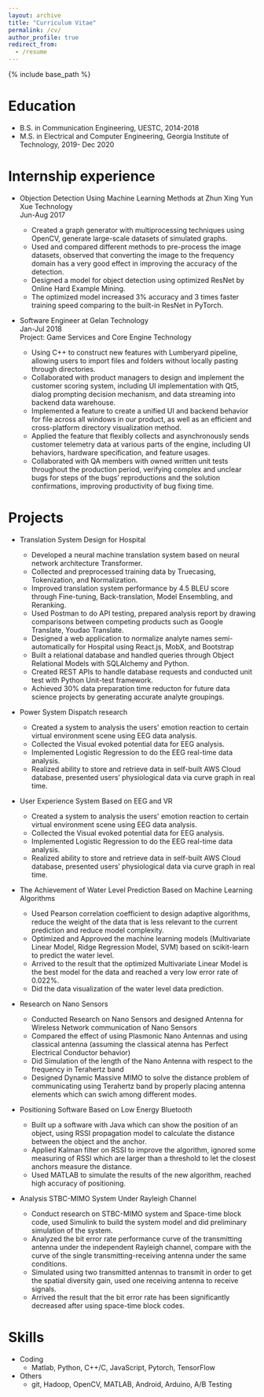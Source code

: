 ```yaml
---
layout: archive
title: "Curriculum Vitae"
permalink: /cv/
author_profile: true
redirect_from:
  - /resume
---
```


{% include base_path %}

Education
======
* B.S. in Communication Engineering, UESTC, 2014-2018
* M.S. in Electrical and Computer Engineering, Georgia Institute of Technology, 2019- Dec 2020  

Internship experience
======
* Objection Detection Using Machine Learning Methods at Zhun Xing Yun Xue Technology             
  Jun-Aug 2017
  * Created a graph generator with multiprocessing techniques using OpenCV, generate large-scale datasets of simulated graphs.
  * Used and compared different methods to pre-process the image datasets, observed that converting the image to the frequency domain has a very good effect in improving the accuracy of the detection.
  * Designed a model for object detection using optimized ResNet by Online Hard Example Mining.
  * The optimized model increased 3% accuracy and 3 times faster training speed comparing to the built-in ResNet in PyTorch.
            
            
* Software Engineer at Gelan Technology                                                                
   Jan-Jul 2018   
  Project: Game Services and Core Engine Technology   
  * Using C++ to construct new features with Lumberyard pipeline, allowing users to import files and folders without locally     pasting through directories.          
  * Collaborated with product managers to design and implement the customer scoring system, including UI implementation with Qt5, dialog prompting decision mechanism, and data streaming into backend data warehouse.      
  * Implemented a feature to create a unified UI and backend behavior for file across all windows in our product, as well as an efficient and cross-platform directory visualization method.      
  * Applied the feature that flexibly collects and asynchronously sends customer telemetry data at various parts of the engine, including UI behaviors, hardware specification, and feature usages.      
  * Collaborated with QA members with owned written unit tests throughout the production period, verifying complex and unclear bugs for steps of the bugs’ reproductions and the solution confirmations, improving productivity of bug fixing time.            



Projects
======     

* Translation System Design for Hospital               
   * Developed a neural machine translation system based on neural network architecture Transformer.      
   * Collected and preprocessed training data by Truecasing, Tokenization, and Normalization.      
   * Improved translation system performance by 4.5 BLEU score through Fine-tuning, Back-translation, Model Ensembling, and        Reranking.      
   * Used Postman to do API testing, prepared analysis report by drawing comparisons between competing products such as Google      Translate, Youdao Translate.   
   * Designed a web application to normalize analyte names semi-automatically for Hospital using React.js, MobX, and Bootstrap
   * Built a relational database and handled queries through Object Relational Models with SQLAlchemy and Python.
   * Created REST APIs to handle database requests and conducted unit test with Python Unit-test framework.  
   * Achieved 30% data preparation time reducton for future data science projects by generating accurate analyte groupings.


* Power System Dispatch research                         
  * Created a system to analysis the users' emotion reaction to certain virtual environment scene using EEG data analysis.
  * Collected the Visual evoked potential data for EEG analysis.
  * Implemented Logistic Regression to do the EEG real-time data analysis. 
  * Realized ability to store and retrieve data in self-built AWS Cloud database, presented users’ physiological data via curve graph in real time. 


* User Experience System Based on EEG and VR                         
  * Created a system to analysis the users' emotion reaction to certain virtual environment scene using EEG data analysis.
  * Collected the Visual evoked potential data for EEG analysis.
  * Implemented Logistic Regression to do the EEG real-time data analysis. 
  * Realized ability to store and retrieve data in self-built AWS Cloud database, presented users’ physiological data via curve graph in real time.       
 
 

* The Achievement of Water Level Prediction Based on Machine Learning Algorithms 
  * Used Pearson correlation coefficient to design adaptive algorithms, reduce the weight of the data that is less relevant to the current prediction and reduce model complexity.
  * Optimized and Approved the machine learning models (Multivariate Linear Model, Ridge Regression Model, SVM) based on scikit-learn to predict the water level. 
  * Arrived to the result that the optimized Multivariate Linear Model is the best model for the data and reached a very low error rate of 0.022%.
  * Did the data visualization of the water level data prediction.            


* Research on Nano Sensors        
  * Conducted Research on Nano Sensors and designed Antenna for Wireless Network communication of Nano Sensors         
  * Compared the effect of using Plasmonic Nano Antennas and using classical antenna (assuming the classical atenna has Perfect Electrical Conductor behavior)     
  * Did Simulation of the length of the Nano Antenna with respect to the frequency in Terahertz band          
  * Designed Dynamic Massive MIMO to solve the distance problem of communicating using Terahertz band by properly placing antenna elements which can swich among different modes.       


                           
* Positioning Software Based on Low Energy Bluetooth
  * Built up a software with Java which can show the position of an object, using RSSI propagation model to calculate the distance between the object and the anchor.
  * Applied Kalman filter on RSSI to improve the algorithm, ignored some measuring of RSSI which are larger than a threshold to let the closest anchors measure the distance.
  * Used MATLAB to simulate the results of the new algorithm, reached high accuracy of positioning.
  
     
     
* Analysis STBC-MIMO System Under Rayleigh Channel
  * Conduct research on STBC-MIMO system and Space-time block code, used Simulink to build the system model and did preliminary simulation of the system.
  * Analyzed the bit error rate performance curve of the transmitting antenna under the independent Rayleigh channel, compare with the curve of the single transmitting-receiving antenna under the same conditions.
  * Simulated using two transmitted antennas to transmit in order to get the spatial diversity gain, used one receiving antenna to receive signals.
  * Arrived the result that the bit error rate has been significantly decreased after using space-time block codes. 

                 




Skills
======
* Coding
  * Matlab, Python, C++/C, JavaScript, Pytorch, TensorFlow
* Others 
  * git, Hadoop, OpenCV, MATLAB, Android, Arduino, A/B Testing




